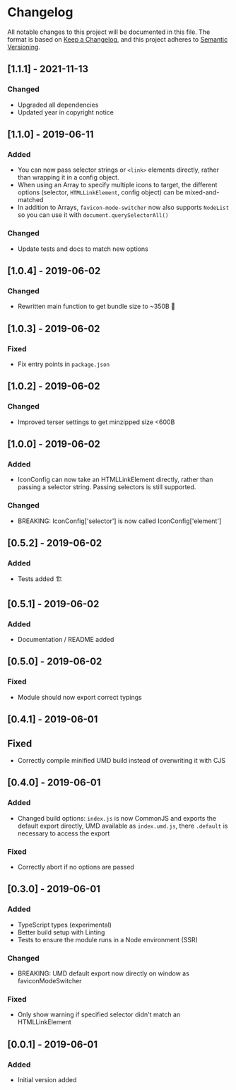 # Changelog

All notable changes to this project will be documented in this file.
The format is based on [Keep a Changelog](https://keepachangelog.com/en/1.0.0/),
and this project adheres to [Semantic Versioning](https://semver.org/spec/v2.0.0.html).

## [1.1.1] - 2021-11-13

### Changed

- Upgraded all dependencies
- Updated year in copyright notice

## [1.1.0] - 2019-06-11

### Added

- You can now pass selector strings or `<link>` elements directly, rather than wrapping it in a config object.
- When using an Array to specify multiple icons to target, the different options (selector, `HTMLLinkElement`, config object) can be mixed-and-matched
- In addition to Arrays, `favicon-mode-switcher` now also supports `NodeList` so you can use it with `document.querySelectorAll()`

### Changed

- Update tests and docs to match new options

## [1.0.4] - 2019-06-02

### Changed

- Rewritten main function to get bundle size to ~350B 🎉

## [1.0.3] - 2019-06-02

### Fixed

- Fix entry points in `package.json`

## [1.0.2] - 2019-06-02

### Changed

- Improved terser settings to get minzipped size <600B

## [1.0.0] - 2019-06-02

### Added

- IconConfig can now take an HTMLLinkElement directly, rather than passing a selector string. Passing selectors is still supported.

### Changed

- BREAKING: IconConfig['selector'] is now called IconConfig['element']

## [0.5.2] - 2019-06-02

### Added

- Tests added 🏗

## [0.5.1] - 2019-06-02

### Added

- Documentation / README added

## [0.5.0] - 2019-06-02

### Fixed

- Module should now export correct typings

## [0.4.1] - 2019-06-01

## Fixed

- Correctly compile minified UMD build instead of overwriting it with CJS

## [0.4.0] - 2019-06-01

### Added

- Changed build options: `index.js` is now CommonJS and exports the default export directly, UMD available as `index.umd.js`, there `.default` is necessary to access the export

### Fixed

- Correctly abort if no options are passed

## [0.3.0] - 2019-06-01

### Added

- TypeScript types (experimental)
- Better build setup with Linting
- Tests to ensure the module runs in a Node environment (SSR)

### Changed

- BREAKING: UMD default export now directly on window as faviconModeSwitcher

### Fixed

- Only show warning if specified selector didn't match an HTMLLinkElement

## [0.0.1] - 2019-06-01

### Added

- Initial version added
